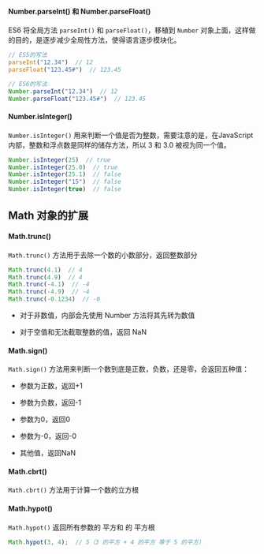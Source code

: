 #### Number.parseInt() 和 Number.parseFloat() 

ES6 将全局方法 ```parseInt()``` 和 ```parseFloat()```，移植到 ```Number``` 对象上面，这样做的目的，是逐步减少全局性方法，使得语言逐步模块化。

```js
// ES5的写法
parseInt("12.34")  // 12
parseFloat("123.45#")  // 123.45

// ES6的写法
Number.parseInt("12.34")  // 12
Number.parseFloat("123.45#")  // 123.45
```


#### Number.isInteger()

```Number.isInteger()``` 用来判断一个值是否为整数，需要注意的是，在JavaScript内部，整数和浮点数是同样的储存方法，所以 3 和 3.0 被视为同一个值。

```js
Number.isInteger(25)  // true
Number.isInteger(25.0)  // true
Number.isInteger(25.1)  // false
Number.isInteger("15")  // false
Number.isInteger(true)  // false
```


## Math 对象的扩展


#### Math.trunc()

```Math.trunc()``` 方法用于去除一个数的小数部分，返回整数部分

```js
Math.trunc(4.1)  // 4
Math.trunc(4.9)  // 4
Math.trunc(-4.1)  // -4
Math.trunc(-4.9)  // -4
Math.trunc(-0.1234)  // -0
```

* 对于非数值，内部会先使用 Number 方法将其先转为数值

* 对于空值和无法截取整数的值，返回 NaN


#### Math.sign()

```Math.sign()``` 方法用来判断一个数到底是正数，负数，还是零，会返回五种值：

* 参数为正数，返回+1

* 参数为负数，返回-1

* 参数为0，返回0

* 参数为-0，返回-0

* 其他值，返回NaN


#### Math.cbrt()

```Math.cbrt()``` 方法用于计算一个数的立方根



#### Math.hypot()

```Math.hypot()``` 返回所有参数的 平方和 的 平方根

```js
Math.hypot(3, 4);  // 5（3 的平方 + 4 的平方 等于 5 的平方）
```